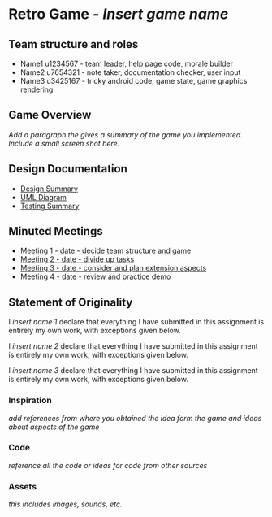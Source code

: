 # Retro Game - _Insert game name_

## Team structure and roles 
+ Name1 u1234567 - team leader, help page code, morale builder
+ Name2 u7654321 - note taker, documentation checker, user input
+ Name3 u3425167 - tricky android code, game state, game graphics rendering

## Game Overview 

_Add a paragraph the gives a summary of the game you implemented. Include a small screen shot here._

## Design Documentation 
+ [Design Summary](designsummary)
+ [UML Diagram](umldiagram)
+ [Testing Summary](testingsummary)

## Minuted Meetings
+ [Meeting 1 - date - decide team structure and game](./Meeting1.md)
+ [Meeting 2 - date - divide up tasks](./Meeting2.md)
+ [Meeting 3 - date - consider and plan extension aspects](meeting3)
+ [Meeting 4 - date - review and practice demo](meeting4)

## Statement of Originality

I _insert name 1_ declare that everything I have submitted in this
assignment is entirely my own work, with exceptions given below.

I _insert name 2_ declare that everything I have submitted in this
assignment is entirely my own work, with exceptions given below.

I _insert name 3_ declare that everything I have submitted in this
assignment is entirely my own work, with exceptions given below.

### Inspiration

_add references from where you obtained the idea form the game and ideas about aspects of the game_

### Code

_reference all the code or ideas for code from other sources_

### Assets 

_this includes images, sounds, etc._